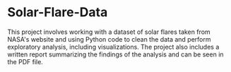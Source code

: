 # Solar-Flare-Data
This project involves working with a dataset of solar flares taken from NASA's website and using Python code to clean the data and perform exploratory analysis, including visualizations. 
The project also includes a written report summarizing the findings of the analysis and can be seen in the PDF file.
